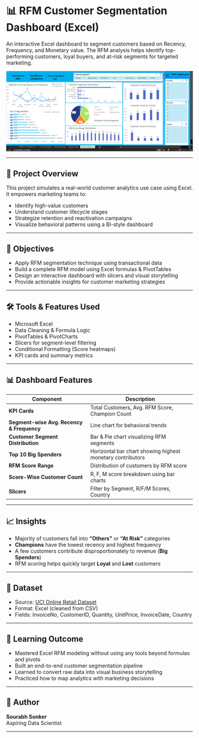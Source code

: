 # 📊 RFM Customer Segmentation Dashboard (Excel)

An interactive Excel dashboard to segment customers based on Recency, Frequency, and Monetary value. The RFM analysis helps identify top-performing customers, loyal buyers, and at-risk segments for targeted marketing.

![Dashboard Preview](https://github.com/Sourabh1710/RFM_Dashboard/blob/main/RFM%20Dashboard.png)

---

## 📌 Project Overview

This project simulates a real-world customer analytics use case using Excel. It empowers marketing teams to:

- Identify high-value customers
- Understand customer lifecycle stages
- Strategize retention and reactivation campaigns
- Visualize behavioral patterns using a BI-style dashboard

---

## 🎯 Objectives

- Apply RFM segmentation technique using transactional data
- Build a complete RFM model using Excel formulas & PivotTables
- Design an interactive dashboard with slicers and visual storytelling
- Provide actionable insights for customer marketing strategies

---

## 🛠 Tools & Features Used

- Microsoft Excel
- Data Cleaning & Formula Logic
- PivotTables & PivotCharts
- Slicers for segment-level filtering
- Conditional Formatting (Score heatmaps)
- KPI cards and summary metrics

---

## 📊 Dashboard Features

| Component | Description |
|----------|-------------|
| **KPI Cards** | Total Customers, Avg. RFM Score, Champion Count |
| **Segment-wise Avg. Recency & Frequency** | Line chart for behavioral trends |
| **Customer Segment Distribution** | Bar & Pie chart visualizing RFM segments |
| **Top 10 Big Spenders** | Horizontal bar chart showing highest monetary contributors |
| **RFM Score Range** | Distribution of customers by RFM score |
| **Score-Wise Customer Count** | R, F, M score breakdown using bar charts |
| **Slicers** | Filter by Segment, R/F/M Scores, Country |

---

## 📈 Insights

- Majority of customers fall into **“Others”** or **“At Risk”** categories
- **Champions** have the lowest recency and highest frequency
- A few customers contribute disproportionately to revenue (**Big Spenders**)
- RFM scoring helps quickly target **Loyal** and **Lost** customers

---

## 📁 Dataset

- Source: [UCI Online Retail Dataset](https://archive.ics.uci.edu/ml/datasets/Online+Retail)
- Format: Excel (cleaned from CSV)
- Fields: InvoiceNo, CustomerID, Quantity, UnitPrice, InvoiceDate, Country

---

## 📘 Learning Outcome

- Mastered Excel RFM modeling without using any tools beyond formulas and pivots
- Built an end-to-end customer segmentation pipeline
- Learned to convert raw data into visual business storytelling
- Practiced how to map analytics with marketing decisions

---


## 📌 Author

**Sourabh Sonker**  
Aspiring Data Scientist 

---
